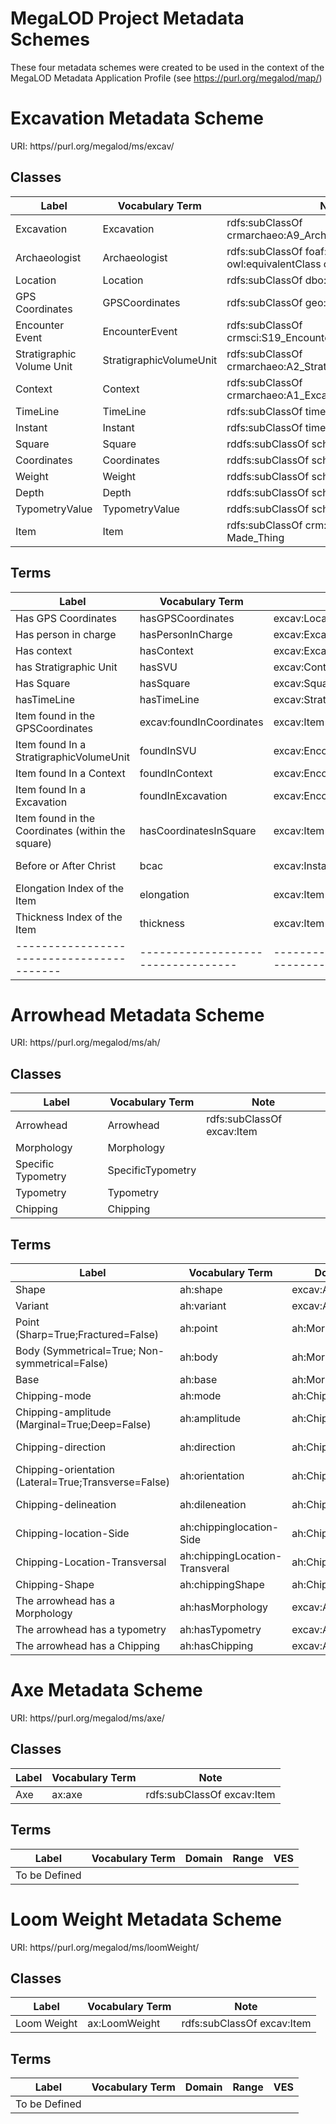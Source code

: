 # MegaLOD Project Metadata Schemes
These four metadata schemes were created to be used in the context of the MegaLOD Metadata Application Profile (see https://purl.org/megalod/map/)

# Excavation Metadata Scheme
URI: https//purl.org/megalod/ms/excav/

## Classes

| Label                                   | Vocabulary Term         | Note                                                             |
|-----------------------------------------|-------------------------|------------------------------------------------------------------|
| Excavation                              | Excavation              | rdfs:subClassOf crmarchaeo:A9_Archaeological_Excavation          |                                 
| Archaeologist                           | Archaeologist           | rdfs:subClassOf foaf:Person; owl:equivalentClass crm:E21_Person; |                               
| Location                                | Location                | rdfs:subClassOf dbo:Place                                        |                           
| GPS Coordinates                         | GPSCoordinates          | rdfs:subClassOf geo:SpatialThing                                 |                     
| Encounter Event                         | EncounterEvent          | rdfs:subClassOf crmsci:S19_Encounter_Event                       |                                   
| Stratigraphic Volume Unit               | StratigraphicVolumeUnit | rdfs:subClassOf crmarchaeo:A2_Stratigraphic_Volume_Unit          |                                       
| Context                                 | Context                 | rdfs:subClassOf crmarchaeo:A1_Excavation_Processing_Unit         |
| TimeLine                                | TimeLine                | rdfs:subClassOf time:TemporalEntity|
| Instant                                 | Instant                 | rdfs:subClassOf time:Instant|
| Square                                  | Square                  | rddfs:subClassOf schema:Place |
| Coordinates                             | Coordinates             | rddfs:subClassOf schema:GeoCoordinates |
| Weight                                  | Weight                  | rddfs:subClassOf schema:QuantitativeValue |
| Depth                                   | Depth                   | rddfs:subClassOf schema:QuantitativeValue |
| TypometryValue                          | TypometryValue          | rddfs:subClassOf schema:QuantitativeValue |
| Item                                    | Item                    | rdfs:subClassOf crm:E24_Physical_Man-Made_Thing|   



## Terms
| Label                                   | Vocabulary Term                  | Domain                              |Range                                        | VES|
|-----------------------------------------|----------------------------------|-------------------------------------|---------------------------------------------|----|
| Has GPS Coordinates                     | hasGPSCoordinates                | excav:Location                      | excav:GPSCoordinates                        | |
| Has person in charge                    | hasPersonInCharge                | excav:Excavation                    | excav:Archaeologist                         | |
| Has context                             | hasContext                       | excav:Excavation                    | excav:Context                               | |
| has Stratigraphic Unit                  | hasSVU                           | excav:Context                       | excav:StratigraphicVolumeUnit               | |
| Has Square                              | hasSquare                        | excav:Square                        | excav:Excavation                            | |
| hasTimeLine                             | hasTimeLine                      | excav:StratigraphicVolumeUnit       | excav:TimeLine                              | |
| Item found in the GPSCoordinates        | excav:foundInCoordinates         | excav:Item                          | excav:GPSCoordinates                        |   |                             
| Item found In a StratigraphicVolumeUnit | foundInSVU                       | excav:EncounterEvent                | excav:StratigraphicVolumeUnit               | |
| Item found In a Context                 | foundInContext                   | excav:EncounterEvent                | excav:Context                               | |
| Item found In a Excavation              | foundInExcavation                | excav:EncounterEvent                | excav:Excavation                            | |
| Item found in the Coordinates (within the square) | hasCoordinatesInSquare | excav:Item                          | excav:Coordinates                           |   |        
| Before or After Christ                  | bcac                             | excav:Instant                        | xsd:anyURI                                  | MegaLOD-BCAC |
| Elongation Index of the Item            | elongation                       | excav:Item                          | xsd:anyURI                                  |  MegaLOD-IndexElongation|
| Thickness  Index of the Item            | thickness                        | excav:Item                          | xsd:anyURI                                  |  MegaLOD-IndexThickness|
|-----------------------------------------|----------------------------------|-------------------------------------|---------------------------------------------|------|

     
# Arrowhead Metadata Scheme
URI: https//purl.org/megalod/ms/ah/

## Classes
| Label                                   | Vocabulary Term         | Note |
|-----------------------------------------|-------------------------|------|
| Arrowhead                               | Arrowhead               | rdfs:subClassOf excav:Item |
| Morphology                              | Morphology              |     |  
| Specific Typometry                      | SpecificTypometry       |     |    
| Typometry                               | Typometry               |     |    
| Chipping                                | Chipping                |     |  


## Terms
| Label                                                | Vocabulary Term                | Domain                           | Range            | VES                    |
|------------------------------------------------------|--------------------------------|----------------------------------|------------------|------------------------|
| Shape                                                | ah:shape                       | excav:Arrowhead                  | xsd:anyURI       | ah-shape               |
| Variant                                              | ah:variant                     | excav:Arrowhead                  | xsd:anyURI       | ah-variant             |
| Point (Sharp=True;Fractured=False)                   | ah:point                       | ah:Morphology                    | xsd:boolean      |                        |
| Body (Symmetrical=True; Non-symmetrical=False)       | ah:body                        | ah:Morphology                    | xsd:boolean      |                        |
| Base                                                 | ah:base                        | ah:Morphology                    | xsd:anyURI       | ah-base                |
| Chipping-mode                                        | ah:mode                        | ah:Chipping                      | xsd:anyURI       | ah-chippingMode        |
| Chipping-amplitude (Marginal=True;Deep=False)        | ah:amplitude                   | ah:Chipping                      | xsd:boolean      |                        |
| Chipping-direction                                   | ah:direction                   | ah:Chipping                      | xsd:anyURI       | ah-chippingDirection   |
| Chipping-orientation (Lateral=True;Transverse=False) | ah:orientation                 | ah:Chipping                      | xsd:boolean      |                       |
| Chipping-delineation                                 | ah:dileneation                 | ah:Chipping                      | xsd:anyURI       | ah-chippingDelineation |
| Chipping-location-Side                               | ah:chippinglocation-Side       | ah:Chipping                      | xsd:anyURI       | ah-chippingLocation    |
| Chipping-Location-Transversal                        | ah:chippingLocation-Transveral | ah:Chipping                      | xsd:anyURI       | ah-chippingLocation    |
| Chipping-Shape                                       | ah:chippingShape               | ah:Chipping                      | xsd:anyURI       | ah-chippingShape       |
| The arrowhead has a Morphology                       | ah:hasMorphology               | excav:Arrowhead                  | ah:Morphology    |                        |
| The arrowhead has a typometry                        | ah:hasTypometry                | excav:Arrowhead                  | ah:SpecificTypometry     |                        |
| The arrowhead has a Chipping                         | ah:hasChipping                 | excav:Arrowhead                  | ah:Chipping      | |



# Axe Metadata Scheme
URI: https//purl.org/megalod/ms/axe/

## Classes
| Label                                                | Vocabulary Term                |  Note |
|------------------------------------------------------|--------------------------------|----------------------------------|
|Axe                                                   | ax:axe                          |   rdfs:subClassOf excav:Item                               |             


## Terms
| Label                                                | Vocabulary Term                | Domain                           | Range            | VES                    |
|------------------------------------------------------|--------------------------------|----------------------------------|------------------|------------------------|
| To be Defined |      |                                  |                  |                        |


# Loom Weight Metadata Scheme
URI: https//purl.org/megalod/ms/loomWeight/

## Classes
| Label                                                | Vocabulary Term                |  Note |
|------------------------------------------------------|--------------------------------|----------------------------------|
| Loom Weight                                          | ax:LoomWeight                  | rdfs:subClassOf excav:Item               |             


## Terms
| Label                                                | Vocabulary Term                | Domain                           | Range            | VES                    |
|------------------------------------------------------|--------------------------------|----------------------------------|------------------|------------------------|
| To be Defined |      |                                  |                  |                        |
